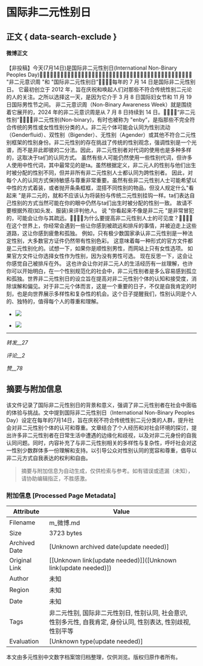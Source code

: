 # 国际非二元性别日

## 正文 { data-search-exclude }


#### 微博正文

【非投稿】今天(7月14日)是国际非二元性别日(International Non-Binary Peoples Day)💛💛💛💛💛💛💛💛💛💛🤍🤍🤍🤍🤍🤍🤍🤍🤍🤍💜💜💜💜💜💜💜💜💜💜🖤🖤🖤🖤🖤🖤🖤🖤🖤🖤💛🤍💜🖤 "非二元意识周 "和 "国际非二元性别日”🖤💜🤍💛每年的 7 月 14 日是国际非二元性别日。 它最初创立于 2012 年，旨在庆祝和唤起人们对那些不符合传统性别二元论的人的关注。之所以选择这一天，是因为它介于 3 月 8 日国际妇女节和 11 月 19 日国际男性节之间。 非二元意识周（Non-Binary Awareness Week）就是围绕着它展开的，2024 年的非二元意识周是从 7 月 8 日持续到 14 日。💛🤍💜🖤“非二元性别”🖤💜🤍💛非二元性别(Non-binary)，有时也被称为 "enby”，是指那些不完全符合传统的男性或女性性别分类的人。非二元个体可能会认同为性别流动（Genderfluid）、双性别（Bigender）、无性别（Agender）或其他不符合二元性别框架的性别身份。非二元性别的存在挑战了传统的性别观念，强调性别是一个光谱，而不是非此即彼的二分法。因此，非二元性别者对代词的使用也是多种多样的，这取决于ta们的认同方式。 虽然有些人可能仍然使用一些性别代词，但许多人使用中性代词，其中最常见的是ta。虽然根据定义，非二元人的性别与他们出生时被分配的性别不同，但并非所有非二元性别人士都认同为跨性别者。 因此，对每个人的认同方式保持敏感与尊重非常重要。虽然有些非二元性别人士可能希望以中性的方式着装，或者抛开条条框框，混搭不同性别的物品，但没人规定什么"看起来 "是非二元的，就和不应该认为将装扮与传统二元性别挂钩一样。ta们表达自己性别的方式当然可能在你的眼中仍然与ta们出生时被分配的性别一致。 故请不要根据外观(如头发、服装)来评判他人。 说 "你看起来不像是非二元 "是非常冒犯的，可能会让你与其疏远。💛🤍💜🖤为什么要提高非二元性别人士的可见度？🖤💜🤍💛在这个世界上，你经常会遇到一些让你感到被疏远和排斥的事情，并被迫走上这些道路，这让你感到疲惫和孤独。 例如，只有极少数国家承认非二元性别是一种法定性别，大多数官方证件仍然带有性别色彩。 这意味着每一种形式的官方文件都是二元性别化的。试想一下，如果你是顺性别男性，而网站上只有女性选项。 如果官方文件让你选择女性作为性别，因为没有男性可选。 现在反思一下，这会让你感觉自己被排斥在外。 这也许会让你对非二元人的生活经历有一丝理解，也许你可以开始明白，在一个性别规范化的社会中，非二元性别者是多么容易感到孤立和孤独。世界非二元性别日的设立旨在提高对非二元性别个体的认知和接受度，消除误解和偏见。对于非二元个体而言，这是一个重要的日子，不仅是自我肯定的时刻，也是向世界展示多样性和复杂性的机会。这个日子提醒我们，性别认同是个人的、独特的，值得每个人的尊重和理解。

- ![](https://wx3.sinaimg.cn/orj360/008DxYPCgy1hrnqwhqr8sj30go0d442r.jpg)

- ![](https://wx4.sinaimg.cn/orj360/008DxYPCgy1hrnqwia46ej30u00u0n33.jpg)

---  

_转发__27_  

_评论__2_  

_赞__78_  
<!-- tcd_original_link https://m.weibo.cn/status/5056106990668433 -->


## 摘要与附加信息

<!-- tcd_abstract -->
该文件记录了国际非二元性别日的背景和意义，强调了非二元性别者在社会中面临的体验与挑战。文中提到国际非二元性别日（International Non-Binary Peoples Day）设定在每年的7月14日，旨在庆祝不符合传统性别二元分类的人群，提升社会对非二元性别个体的认可和尊重。文章结合了个人经历和对社会环境的探讨，提出许多非二元性别者在日常生活中遭遇的边缘化和歧视，以及对非二元身份的自我认同问题。同时，内容补充了与非二元性别相关的多样性与复杂性，呼吁社会对这一性别少数群体多一份理解和支持。以引导公众对性别认同的宽容和尊重，倡导以非二元方式自我表达的权利和自由。
<!-- tcd_abstract_end -->

> 摘要与附加信息为自动生成，仅供检索与参考。如有错误或遗漏（未知），请协助编辑指正，不胜感激。

### 附加信息 [Processed Page Metadata]

| Attribute       | Value                                  |
|-----------------|----------------------------------------|
| Filename        | m_微博.md                             |
| Size            | 3723 bytes                           |
| Archived Date   | [Unknown archived date(update needed)]                             |
| Original Link   | [[Unknown link(update needed)]]([Unknown link(update needed)])                       |
| Author          | 未知                               |
| Region          | 未知                               |
| Date            | 未知                                 |
| Tags            | 非二元性别, 国际非二元性别日, 性别认同, 社会意识, 性别多元性, 自我肯定, 身份认同, 性别表达, 性别歧视, 性别平等                                 |
| Evaluation            | [Unknown type(update needed)]                                 |
<!-- tcd_table_end -->

本文由多元性别中文数字档案馆归档整理，仅供浏览。版权归原作者所有。
